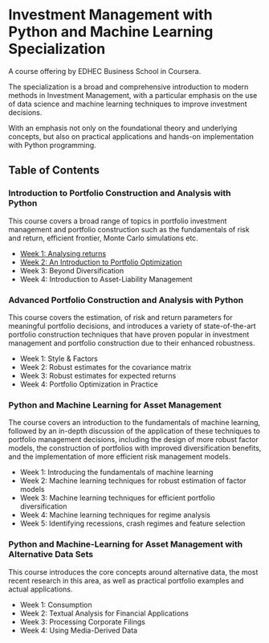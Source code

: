 # Investment Management with Python and Machine Learning Specialization

A course offering by EDHEC Business School in Coursera. 

The specialization is a broad and comprehensive introduction to modern methods in Investment Management, 
with a particular emphasis on the use of data science and machine learning techniques to improve investment decisions.

With an emphasis not only on the foundational theory and underlying concepts, but also on practical applications and hands-on implementation with Python programming.

## Table of Contents

### Introduction to Portfolio Construction and Analysis with Python

This course covers a broad range of topics in portfolio investment management and portfolio construction such as the fundamentals of risk and return, efficient frontier, Monte Carlo simulations etc.

* [Week 1: Analysing returns](https://github.com/ojudz08/Investment-Management-with-Python-and-Machine-Learning/tree/main/1_Intro%20to%20Portfolio%20Construction%20and%20Analysis/Week%201)
* [Week 2: An Introduction to Portfolio Optimization](https://github.com/ojudz08/Investment-Management-with-Python-and-Machine-Learning/tree/main/1_Intro%20to%20Portfolio%20Construction%20and%20Analysis/Week%202)
* Week 3: Beyond Diversification
* Week 4: Introduction to Asset-Liability Management

### Advanced Portfolio Construction and Analysis with Python

This course covers the estimation, of risk and return parameters for meaningful portfolio decisions, and introduces a variety of state-of-the-art portfolio construction techniques that have proven popular in investment management and portfolio construction due to their enhanced robustness.

* Week 1: Style & Factors
* Week 2: Robust estimates for the covariance matrix
* Week 3: Robust estimates for expected returns
* Week 4: Portfolio Optimization in Practice

### Python and Machine Learning for Asset Management

The course covers an introduction to the fundamentals of machine learning, followed by an in-depth discussion of the application of these techniques to portfolio management decisions, including the design of more robust factor models, the construction of portfolios with improved diversification benefits, and the implementation of more efficient risk management models. 

* Week 1: Introducing the fundamentals of machine learning
* Week 2: Machine learning techniques for robust estimation of factor models
* Week 3: Machine learning techniques for efficient portfolio diversification
* Week 4: Machine learning techniques for regime analysis
* Week 5: Identifying recessions, crash regimes and feature selection

### Python and Machine-Learning for Asset Management with Alternative Data Sets

This course introduces the core concepts around alternative data, the most recent research in this area, as well as practical portfolio examples and actual applications. 

* Week 1: Consumption
* Week 2: Textual Analysis for Financial Applications
* Week 3: Processing Corporate Filings
* Week 4: Using Media-Derived Data
